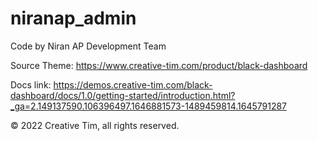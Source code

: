 # niranap_admin

Code by Niran AP Development Team

Source Theme: https://www.creative-tim.com/product/black-dashboard

Docs link: https://demos.creative-tim.com/black-dashboard/docs/1.0/getting-started/introduction.html?_ga=2.149137590.106396497.1646881573-1489459814.1645791287

© 2022 Creative Tim, all rights reserved.

